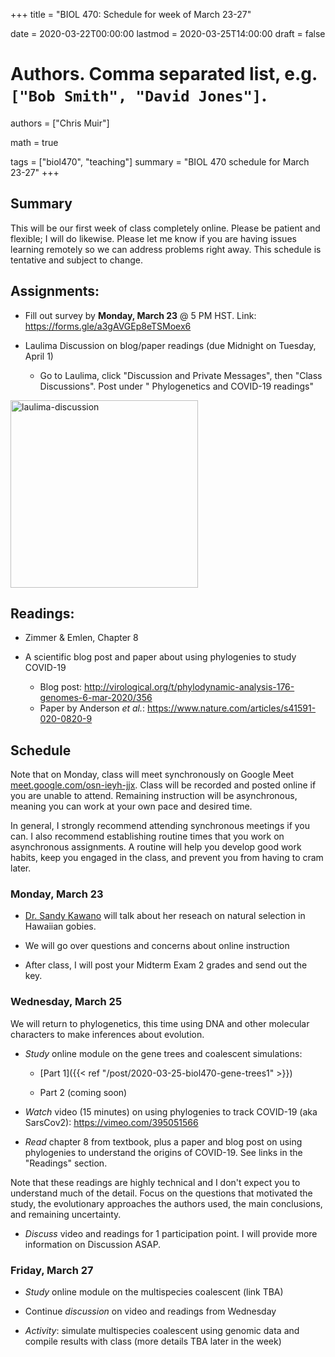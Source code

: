 +++
title = "BIOL 470: Schedule for week of March 23-27"

date = 2020-03-22T00:00:00
lastmod = 2020-03-25T14:00:00
draft = false

# Authors. Comma separated list, e.g. `["Bob Smith", "David Jones"]`.
authors = ["Chris Muir"]

math = true

tags = ["biol470", "teaching"]
summary = "BIOL 470 schedule for March 23-27"
+++

## Summary

This will be our first week of class completely online. Please be patient and flexible; I will do likewise. Please let me know if you are having issues learning remotely so we can address problems right away. This schedule is tentative and subject to change.

## Assignments:

* Fill out survey by **Monday, March 23** @ 5 PM HST. Link: https://forms.gle/a3gAVGEp8eTSMoex6

* Laulima Discussion on blog/paper readings (due Midnight on Tuesday, April 1)

  - Go to Laulima, click "Discussion and Private Messages", then "Class Discussions". Post under "	Phylogenetics and COVID-19 readings"

<img alt = 'laulima-discussion' width='300' src='/img/laulima-discussion.png' ALIGN = 'center'/>

## Readings:

* Zimmer & Emlen, Chapter 8

* A scientific blog post and paper about using phylogenies to study COVID-19

  * Blog post: http://virological.org/t/phylodynamic-analysis-176-genomes-6-mar-2020/356
  * Paper by Anderson *et al.*: https://www.nature.com/articles/s41591-020-0820-9

## Schedule

Note that on Monday, class will meet synchronously on Google Meet [meet.google.com/osn-ieyh-jjx](https://meet.google.com/osn-ieyh-jjx). Class will be recorded and posted online if you are unable to attend. Remaining instruction will be asynchronous, meaning you can work at your own pace and desired time.

In general, I strongly recommend attending synchronous meetings if you can. I also recommend establishing routine times that you work on asynchronous assignments. A routine will help you develop good work habits, keep you engaged in the class, and prevent you from having to cram later.

### Monday, March 23

* [Dr. Sandy Kawano](https://sandykawano.weebly.com/) will talk about her reseach on natural selection in Hawaiian gobies.

* We will go over questions and concerns about online instruction

* After class, I will post your Midterm Exam 2 grades and send out the key.

### Wednesday, March 25

We will return to phylogenetics, this time using DNA and other molecular characters to make inferences about evolution.

* *Study* online module on the gene trees and coalescent simulations:

  - [Part 1]({{< ref "/post/2020-03-25-biol470-gene-trees1" >}})
  
  - Part 2 (coming soon)

* *Watch* video (15 minutes) on using phylogenies to track COVID-19 (aka SarsCov2): https://vimeo.com/395051566

* *Read* chapter 8 from textbook, plus a paper and blog post on using phylogenies to understand the origins of COVID-19. See links in the "Readings" section.

Note that these readings are highly technical and I don't expect you to understand much of the detail. Focus on the questions that motivated the study, the evolutionary approaches the authors used, the main conclusions, and remaining uncertainty. 

* *Discuss* video and readings for 1 participation point. I will provide more information on Discussion ASAP.

### Friday, March 27

* *Study* online module on the multispecies coalescent (link TBA)

* Continue *discussion* on video and readings from Wednesday

* *Activity*: simulate multispecies coalescent using genomic data and compile results with class (more details TBA later in the week)

